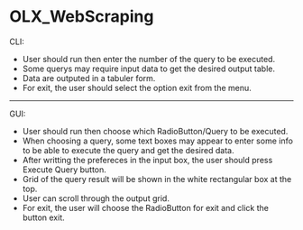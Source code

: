 # OLX_WebScraping
CLI:
- User should run then enter the number of the query to be executed. 
- Some querys may require input data to get the desired output table.
- Data are outputed in a tabuler form.
- For exit, the user should select the option exit from the menu.



********************************************************************************************************************
GUI:
- User should run then choose which RadioButton/Query to be executed. 
- When choosing a query, some text boxes may appear to enter some info to be able to execute the query and get the desired data.
- After writting the prefereces in the input box, the user should press Execute Query button.
- Grid of the query result will be shown in the white rectangular box at the top.
- User can scroll through the output grid.
- For exit, the user will choose the RadioButton for exit and click the button exit.
